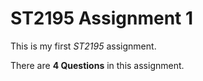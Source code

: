 # ST2195 Assignment 1

This is my first _ST2195_ assignment.

There are **4 Questions** in this assignment. 
